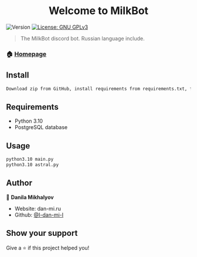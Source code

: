 <h1 align="center">Welcome to MilkBot</h1>
<p>
  <img alt="Version" src="https://img.shields.io/badge/version-4.2-blue.svg?cacheSeconds=2592000" />
  <a href="#" target="_blank">
    <img alt="License: GNU GPLv3" src="https://img.shields.io/badge/License-GNU GPLv3-yellow.svg" />
  </a>
</p>

> The MilkBot discord bot. Russian language include.

### 🏠 [Homepage](https://github.com/I-dan-mi-I/MilkBot)

## Install

```sh
Download zip from GitHub, install requirements from requirements.txt, fill gaps in settings.py
```

## Requirements
* Python 3.10
* PostgreSQL database

## Usage

```sh
python3.10 main.py
python3.10 astral.py
```

## Author

👤 **Danila Mikhalyov**

* Website: dan-mi.ru
* Github: [@I-dan-mi-I](https://github.com/I-dan-mi-I)

## Show your support

Give a ⭐️ if this project helped you!
